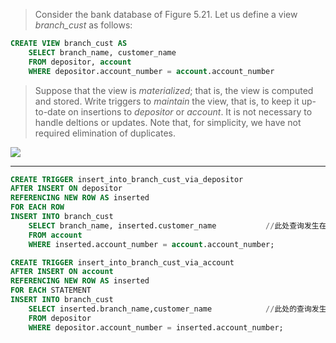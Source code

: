 > Consider the bank database of Figure 5.21. Let us define a view _branch_cust_ as 
> follows: 
```sql
CREATE VIEW branch_cust AS 
    SELECT branch_name, customer_name
    FROM depositor, account
    WHERE depositor.account_number = account.account_number
```
> Suppose that the view is _materialized_; that is, the view is computed and stored.
> Write triggers to _maintain_ the view, that is, to keep it up-to-date on insertions
> to _depositor_ or _account_. It is not necessary to handle deltions or updates. 
> Note that, for simplicity, we have not required elimination of duplicates.

<img src="Figure_5.21.png"/>

--------------------------------

```sql
CREATE TRIGGER insert_into_branch_cust_via_depositor
AFTER INSERT ON depositor
REFERENCING NEW ROW AS inserted
FOR EACH ROW
INSERT INTO branch_cust
    SELECT branch_name, inserted.customer_name           //此处查询发生在account中，顾客名已知
    FROM account
    WHERE inserted.account_number = account.account_number;

CREATE TRIGGER insert_into_branch_cust_via_account
AFTER INSERT ON account
REFERENCING NEW ROW AS inserted
FOR EACH STATEMENT
INSERT INTO branch_cust
    SELECT inserted.branch_name,customer_name            //此处的查询发生在，账户已知
    FROM depositor
    WHERE depositor.account_number = inserted.account_number;
```
